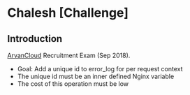 # Chalesh [Challenge]

## Introduction
[ArvanCloud](https://www.arvancloud.com/en/) Recruitment Exam (Sep 2018).

- Goal: Add a unique id to error_log for per request context
- The unique id must be an inner defined Nginx variable
- The cost of this operation must be low
